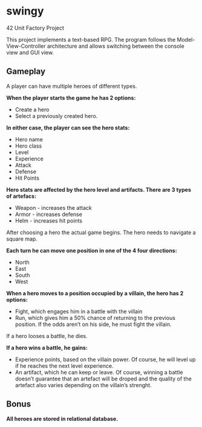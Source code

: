 # swingy
42 Unit Factory Project

This project implements a text-based RPG. The program follows the Model-View-Controller architecture and allows
switching between the console view and GUI view.

## Gameplay

A player can have multiple heroes of different types.

**When the player starts the game he has 2 options:**

- Create a hero
- Select a previously created hero.

**In either case, the player can see the hero stats:**
- Hero name
- Hero class
- Level
- Experience
- Attack
- Defense
- Hit Points

**Hero stats are affected by the hero level and artifacts. There are 3 types of artefacs:**
- Weapon - increases the attack
- Armor - increases defense
- Helm - increases hit points

After choosing a hero the actual game begins. The hero needs to navigate a square map.

**Each turn he can move one position in one of the 4 four directions:**
- North
- East
- South
- West

**When a hero moves to a position occupied by a villain, the hero has 2 options:**
- Fight, which engages him in a battle with the villain
- Run, which gives him a 50% chance of returning to the previous position. If the
odds aren’t on his side, he must fight the villain.

If a hero looses a battle, he dies.

**If a hero wins a battle, he gains:**
- Experience points, based on the villain power. Of course, he will level up if he
reaches the next level experience.
- An artifact, which he can keep or leave. Of course, winning a battle doesn’t guarantee
that an artefact will be droped and the quality of the artefact also varies
depending on the villain’s strenght.

## Bonus

**All heroes are stored in relational database.**